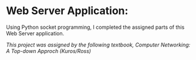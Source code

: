 # Web Server Application:
Using Python socket programming, I completed the assigned parts of this Web Server application.


*This project was assigned by the following textbook, Computer Networking: A Top-down Approch (Kuros/Ross)*
